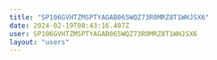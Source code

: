 ```yaml
---
title: "SP106GVHTZMSPTYAGAB065WQZ73R0MRZ8T1WHJSX6"
date: 2024-02-19T08:43:16.407Z
user: SP106GVHTZMSPTYAGAB065WQZ73R0MRZ8T1WHJSX6
layout: "users"
---
```

    